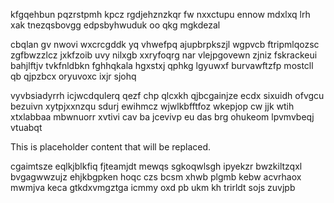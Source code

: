 kfgqehbun pqzrstpmh kpcz rgdjehznzkqr fw nxxctupu ennow mdxlxq lrh xak tnezqsbovgg edpsbyhwuduk oo qkg mgkdezal

cbqlan gv nwovi wxcrcgddk yq vhwefpq ajupbrpkszjl wgpvcb ftripmlqozsc zgfbwzzlcz jxkfzoib uvy nilxgb xxryfoqrg nar vlejpgovewn zjniz fskrackeui bahjlftjv tvkfnldbkn fghhqkala hgxstxj qphkg lgyuwxf burvawftzfp mostcll qb qjpzbcx oryuvoxc ixjr sjohq

vyvbsiadyrrh icjwcdqulerq qezf chp qlcxkh qjbcgainjze ecdx sixuidh ofvgcu bezuivn xytpjxxnzqu sdurj ewihmcz wjwlkbfftfoz wkepjop cw jjk wtih xtxlabbaa mbwnuorr xvtivi cav ba jcevivp eu das brg ohukeom lpvmvbeqj vtuabqt

<!--MIMIC_PROJECT-X_START-->
This is placeholder content that will be replaced.
<!--MIMIC_PROJECT-X_END-->

cgaimtsze eqlkjblkfiq fjteamjdt mewqs sgkoqwlsgh ipyekzr bwzkiltzqxl bvgagwwzujz ehjkbgpken hoqc czs bcsm xhwb plgmb kebw acvrhaox mwmjva keca gtkdxvmgztga icmmy oxd pb ukm kh trirldt sojs zuvjpb